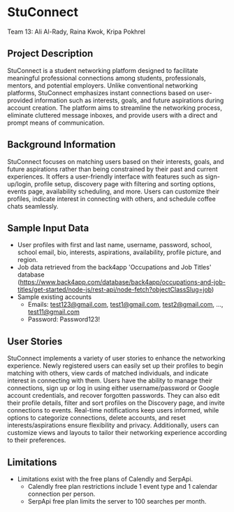 # StuConnect
Team 13: Ali Al-Rady, Raina Kwok, Kripa Pokhrel

## Project Description
StuConnect is a student networking platform designed to facilitate meaningful professional connections among students, professionals, mentors, and potential employers. Unlike conventional networking platforms, StuConnect emphasizes instant connections based on user-provided information such as interests, goals, and future aspirations during account creation. The platform aims to streamline the networking process, eliminate cluttered message inboxes, and provide users with a direct and prompt means of communication.

## Background Information
StuConnect focuses on matching users based on their interests, goals, and future aspirations rather than being constrained by their past and current experiences. It offers a user-friendly interface with features such as sign-up/login, profile setup, discovery page with filtering and sorting options, events page, availability scheduling, and more. Users can customize their profiles, indicate interest in connecting with others, and schedule coffee chats seamlessly.

## Sample Input Data
- User profiles with first and last name, username, password, school, school email, bio, interests, aspirations, availability, profile picture, and region.
- Job data retrieved from the back4app 'Occupations and Job Titles' database (https://www.back4app.com/database/back4app/occupations-and-job-titles/get-started/node-js/rest-api/node-fetch?objectClassSlug=job)
- Sample existing accounts
  - Emails: test123@gmail.com, test1@gmail.com, test2@gmail.com, ..., test11@gmail.com
  - Password: Password123!


## User Stories
StuConnect implements a variety of user stories to enhance the networking experience. Newly registered users can easily set up their profiles to begin matching with others, view cards of matched individuals, and indicate interest in connecting with them. Users have the ability to manage their connections, sign up or log in using either username/password or Google account credentials, and recover forgotten passwords. They can also edit their profile details, filter and sort profiles on the Discovery page, and invite connections to events. Real-time notifications keep users informed, while options to categorize connections, delete accounts, and reset interests/aspirations ensure flexibility and privacy. Additionally, users can customize views and layouts to tailor their networking experience according to their preferences.

## Limitations
- Limitations exist with the free plans of Calendly and SerpApi.
  - Calendly free plan restrictions include 1 event type and 1 calendar connection per person.
  - SerpApi free plan limits the server to 100 searches per month.
